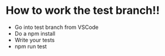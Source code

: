 <h1>How to work the test branch!!</h1>
<ul>
  <li>Go into test branch from VSCode</li>
  <li>Do a npm install</li>
  <li>Write your tests</li>
  <li>npm run test</li>
</ul>

<a href="https://codecov.io/gh/SDProject2025/game-spheres/graphs/icicle.svg?token=HHPB5ZOUBJ"></a>
